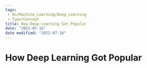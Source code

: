 ```yaml
---
tags:
 - On/Machine_Learning/Deep_Learning
 - Type/Concept
title: How Deep Learning Got Popular
date: "2022-07-16"
date modified: "2022-07-16"
---
```

# How Deep Learning Got Popular

